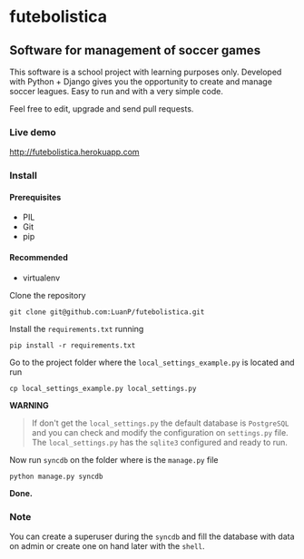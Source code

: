 futebolistica
=============

Software for management of soccer games
-------------

This software is a school project with learning purposes only.
Developed with Python + Django gives you the opportunity to create and manage soccer leagues.
Easy to run and with a very simple code.

Feel free to edit, upgrade and send pull requests.


### Live demo

http://futebolistica.herokuapp.com


### Install

#### Prerequisites

* PIL
* Git
* pip

#### Recommended

* virtualenv


Clone the repository

`git clone git@github.com:LuanP/futebolistica.git`

Install the `requirements.txt` running

`pip install -r requirements.txt`

Go to the project folder where the `local_settings_example.py` is located and run

`cp local_settings_example.py local_settings.py`

**WARNING**

> If don't get the `local_settings.py` the default database is `PostgreSQL` and you can check and modify the
> configuration on `settings.py` file. The `local_settings.py` has the `sqlite3` configured and ready to run.

Now run `syncdb` on the folder where is the `manage.py` file

`python manage.py syncdb`

**Done.**

### Note

You can create a superuser during the `syncdb` and fill the database with data on admin or
create one on hand later with the `shell`.
